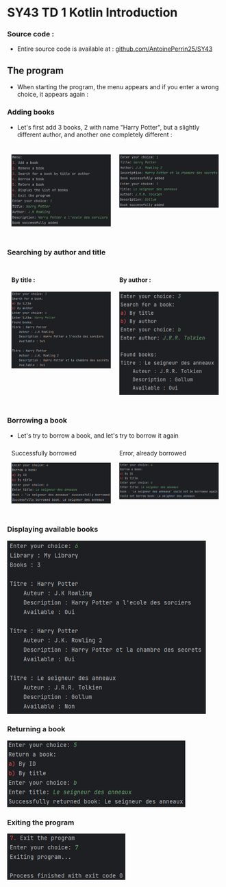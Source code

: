 # SY43 TD 1 Kotlin Introduction

### Source code :

- Entire source code is available at : [github.com/AntoinePerrin25/SY43](https://github.com/AntoinePerrin25/SY43/tree/master/TD1)


## The program

- When starting the program, the menu appears and if you enter a wrong choice, it appears again :
### Adding books
- Let's first add 3 books, 2 with name "Harry Potter", but a slightly different author, and another one completely different :


<div style='display: flex;'>

<div style='flex: 1; padding: 10px;'>

![1.1](1.1.png)
</div>

<div style='flex: 1; padding: 10px;'>


![alt text](image-6.png)



</div>

</div>

### Searching by author and title

<div style='display: flex;'>

<div style='flex: 1; padding: 10px;'>

#### By title :
![alt text](image.png)

</div>

<div style='flex: 1; padding: 10px;'>

#### By author :
![alt text](image-1.png)

</div>

</div>

### Borrowing a book
- Let's try to borrow a book, and let's try to borrow it again

<div style='display: flex;'>

<div style='flex: 1; padding: 10px;'>
Successfully borrowed

![alt text](image-2.png)

</div>

<div style='flex: 1; padding: 10px;'>
Error, already borrowed

![alt text](image-3.png)

</div>

</div> 

### Displaying available books

![alt text](image-4.png)

### Returning a book

![alt text](image-5.png)

### Exiting the program

![alt text](image-7.png)
